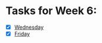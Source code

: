 # Tasks for Week 6:

- [x] [Wednesday](https://github.com/HackBulgaria/Programming101-Java/tree/master/week06/1.Wednesday)
- [x] [Friday](https://github.com/HackBulgaria/Programming101-Java/tree/master/week06/2.Friday)
